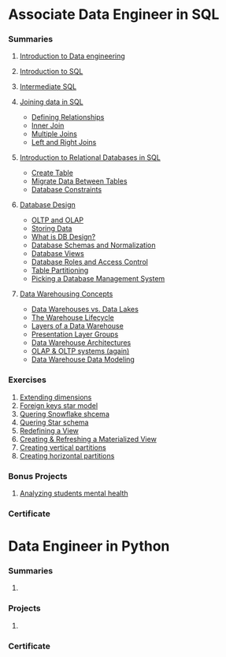 # Associate Data Engineer in SQL
### Summaries
1. [Introduction to Data engineering](Courses/DE%20Asociate/1-Understanding%20DE/Understanding%20Data%20Engineering.md)

2. [Introduction to SQL](Courses/DE%20Asociate/2-Introduction%20to%20SQL/Intro%20to%20SQL.md)

3. [Intermediate SQL](Courses/DE%20Asociate/3-Intermediate%20SQL/Intermediate%20SQL.md)

4. [Joining data in SQL](Courses/DE%20Asociate/4-Joining%20data%20in%20SQL/Joining%20data%20in%20SQL.md)
    - [Defining Relationships](Courses/DE%20Asociate/4-Joining%20data%20in%20SQL/Joining%20data%20in%20SQL.md#defining-relationships)
    - [Inner Join](Courses/DE%20Asociate/4-Joining%20data%20in%20SQL/Joining%20data%20in%20SQL.md#inner-join)
    - [Multiple Joins](Courses/DE%20Asociate/4-Joining%20data%20in%20SQL/Joining%20data%20in%20SQL.md#multiple-joins)
    - [Left and Right Joins](Courses/DE%20Asociate/4-Joining%20data%20in%20SQL/Joining%20data%20in%20SQL.md#left-and-right-joins)

5. [Introduction to Relational Databases in SQL](Courses/DE%20Asociate/5-Intro%20to%20RD%20in%20SQL/Intro%20to%20Relational%20Databases%20in%20SQL.md)
    - [Create Table](Courses/DE%20Asociate/5-Intro%20to%20RD%20in%20SQL/Intro%20to%20Relational%20Databases%20in%20SQL.md#create-table)
    - [Migrate Data Between Tables](Courses/DE%20Asociate/5-Intro%20to%20RD%20in%20SQL/Intro%20to%20Relational%20Databases%20in%20SQL.md#migrate-data-between-tables)
    - [Database Constraints](Courses/DE%20Asociate/5-Intro%20to%20RD%20in%20SQL/Intro%20to%20Relational%20Databases%20in%20SQL.md#database-constraints)

6. [Database Design](Courses/DE%20Asociate/6-DB%20design/Database%20Design.md)
    - [OLTP and OLAP](Courses/DE%20Asociate/6-DB%20design/Database%20Design.md#oltp-and-olap)
    - [Storing Data](Courses/DE%20Asociate/6-DB%20design/Database%20Design.md#storing-data)
    - [What is DB Design?](Courses/DE%20Asociate/6-DB%20design/Database%20Design.md#what-is-db-design)
    - [Database Schemas and Normalization](Courses/DE%20Asociate/6-DB%20design/Database%20Design.md#database-schemas-and-normalization)
    - [Database Views](Courses/DE%20Asociate/6-DB%20design/Database%20Design.md#database-views)
    - [Database Roles and Access Control](Courses/DE%20Asociate/6-DB%20design/Database%20Design.md#database-roles-and-access-control)
    - [Table Partitioning](Courses/DE%20Asociate/6-DB%20design/Database%20Design.md#table-partitioning)
    - [Picking a Database Management System](Courses/DE%20Asociate/6-DB%20design/Database%20Design.md#picking-a-database-management-system)

7. [Data Warehousing Concepts](Courses/DE%20Asociate/7-Data%20Warehousing/data-warehousing-concepts.md)
    - [Data Warehouses vs. Data Lakes](Courses/DE%20Asociate/7-Data%20Warehousing/data-warehousing-concepts.md#data-warehouses-vs-data-lakes)
    - [The Warehouse Lifecycle](Courses/DE%20Asociate/7-Data%20Warehousing/data-warehousing-concepts.md#the-warehouse-lifecycle)
    - [Layers of a Data Warehouse](Courses/DE%20Asociate/7-Data%20Warehousing/data-warehousing-concepts.md#layers-of-a-data-warehouse)
    - [Presentation Layer Groups](Courses/DE%20Asociate/7-Data%20Warehousing/data-warehousing-concepts.md#presentation-layer-groups)
    - [Data Warehouse Architectures](Courses/DE%20Asociate/7-Data%20Warehousing/data-warehousing-concepts.md#data-warehouse-architectures)
    - [OLAP & OLTP systems (again)](Courses/DE%20Asociate/7-Data%20Warehousing/data-warehousing-concepts.md#olap-and-oltp-systems)
    - [Data Warehouse Data Modeling](Courses/DE%20Asociate/7-Data%20Warehousing/data-warehousing-concepts.md#data-warehouse-data-modeling)

### Exercises
1. [Extending dimensions](Courses/DE%20Asociate/Exercises/extending-dimensions.md) <br>
2. [Foreign keys star model](Courses/DE%20Asociate/Exercises/foreign-keys-star-model.md) <br>
3. [Quering Snowflake shcema](Courses/DE%20Asociate/Exercises/querying-snowflake-schema.md) <br>
4. [Quering Star schema](Courses/DE%20Asociate/Exercises/querying-star-schema.md) <br>
5. [Redefining a View](Courses/DE%20Asociate/Exercises/redefining-a-view.md) <br>
6. [Creating & Refreshing a Materialized View](Courses/DE%20Asociate/Exercises/creating-and-refreshing-materialized-view.md) <br>
7. [Creating vertical partitions](Courses/DE%20Asociate/Exercises/creating-vertical-partitions.md) <br>
8. [Creating horizontal partitions](Courses/DE%20Asociate/Exercises/creating-horizontal-partitions.md) <br>

### Bonus Projects
1. [Analyzing students mental health](Courses/DE%20Asociate/Projects/analyzing-students-mental-health/exercise.md)

### Certificate


# Data Engineer in Python
### Summaries
1. 

### Projects
1. 

### Certificate
